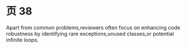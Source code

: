 # 页 38
Apart from common problems,reviewers often focus on enhancing code robustness by identifying rare exceptions,unused classes,or potential infinite loops.